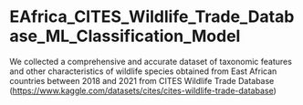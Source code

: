 # EAfrica_CITES_Wildlife_Trade_Database_ML_Classification_Model
We collected a comprehensive and accurate dataset of taxonomic features and other characteristics of wildlife species obtained from East African countries between 2018 and 2021 from CITES Wildlife Trade Database (https://www.kaggle.com/datasets/cites/cites-wildlife-trade-database)
